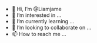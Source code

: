 - 👋 Hi, I’m @Liamjame
- 👀 I’m interested in ...
- 🌱 I’m currently learning ...
- 💞️ I’m looking to collaborate on ...
- 📫 How to reach me ...

<!---
Liamjame/Liamjame is a ✨ special ✨ repository because its `README.md` (this file) appears on your GitHub profile.
You can click the Preview link to take a look at your changes.
--->
